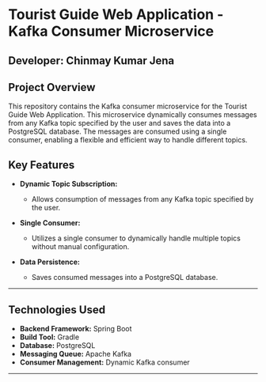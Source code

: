 # Tourist Guide Web Application - Kafka Consumer Microservice

## Developer: Chinmay Kumar Jena


## Project Overview

This repository contains the Kafka consumer microservice for the Tourist Guide Web Application. This microservice dynamically consumes messages from any Kafka topic specified by the user and saves the data into a PostgreSQL database. The messages are consumed using a single consumer, enabling a flexible and efficient way to handle different topics.

## Key Features

- **Dynamic Topic Subscription:**
  - Allows consumption of messages from any Kafka topic specified by the user.

- **Single Consumer:**
  - Utilizes a single consumer to dynamically handle multiple topics without manual configuration.

- **Data Persistence:**
  - Saves consumed messages into a PostgreSQL database.

---

## Technologies Used

- **Backend Framework:** Spring Boot
- **Build Tool:** Gradle
- **Database:** PostgreSQL
- **Messaging Queue:** Apache Kafka
- **Consumer Management:** Dynamic Kafka consumer

---
